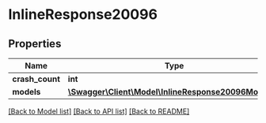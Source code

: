 # InlineResponse20096

## Properties
Name | Type | Description | Notes
------------ | ------------- | ------------- | -------------
**crash_count** | **int** |  | [optional] 
**models** | [**\Swagger\Client\Model\InlineResponse20096Models[]**](InlineResponse20096Models.md) |  | [optional] 

[[Back to Model list]](../README.md#documentation-for-models) [[Back to API list]](../README.md#documentation-for-api-endpoints) [[Back to README]](../README.md)


